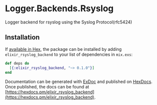 # Logger.Backends.Rsyslog

Logger backend for rsyslog using the Syslog Protocol(rfc5424)

## Installation

If [available in Hex](https://hex.pm/docs/publish), the package can be installed
by adding `elixir_rsyslog_backend` to your list of dependencies in `mix.exs`:

```elixir
def deps do
  [{:elixir_rsyslog_backend, "~> 0.1.0"}]
end
```

Documentation can be generated with [ExDoc](https://github.com/elixir-lang/ex_doc)
and published on [HexDocs](https://hexdocs.pm). Once published, the docs can
be found at [https://hexdocs.pm/elixir_rsyslog_backend](https://hexdocs.pm/elixir_rsyslog_backend).

